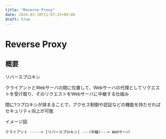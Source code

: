 ```yaml
---
title: "Reverse Proxy"
date: 2024-03-10T21:07:25+09:00
draft: true
---
```


# Reverse Proxy

## 概要

リバースプロキシ

クライアントとWebサーバの間に位置して、Webサーバの代理としてリクエストを受け取り、そのリクエストをWebサーバに中継する仕組み

間に1つプロキシが挟まることで、アクセス制御や認証などの機能を持たせればセキュリティ向上が可能

イメージ図
```
クライアント -----> [リバースプロキシ] ---(中継)---> Webサーバ
```